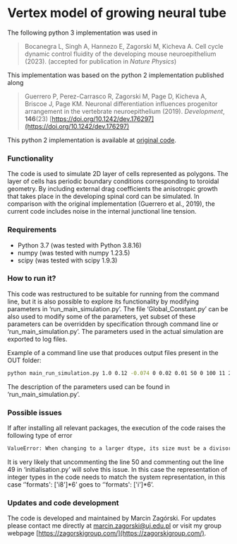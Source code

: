 # Vertex model of growing neural tube

The following python 3 implementation was used in 

> Bocanegra L, Singh A, Hannezo E, Zagorski M, Kicheva A. Cell cycle dynamic control fluidity of the developing mouse neuroepithelium (2023). (accepted for publication in *Nature Physics*)

This implementation was based on the python 2 implementation published along

> Guerrero P, Perez-Carrasco R, Zagorski M, Page D, Kicheva A, Briscoe J, Page KM. Neuronal differentiation influences progenitor arrangement in the vertebrate neuroepithelium (2019). *Development*, **146**(23) [https://doi.org/10.1242/dev.176297](https://doi.org/10.1242/dev.176297)

This python 2 implementation is available at [original code](https://bitbucket.org/Pigueco/vertex_model_python_2.7/src/master/).


### Functionality

The code is used to simulate 2D layer of cells represented as polygons. The layer of cells has periodic boundary conditions corresponding to toroidal geometry. By including external drag coefficients the anisotropic growth that takes place in the developing spinal cord can be simulated. In comparison with the original implementation (Guerrero et al., 2019), the current code includes noise in the internal junctional line tension. 


### Requirements

* Python 3.7 (was tested with Python 3.8.16)
* numpy (was tested with numpy 1.23.5)
* scipy (was tested with scipy 1.9.3)


### How to run it?

This code was restructured to be suitable for running from the command line, but it is also possible to explore its functionality by modifying parameters in ‘run_main_simulation.py’. The file ‘Global_Constant.py’ can be also used to modify some of the parameters, yet subset of these parameters can be overridden by specification through command line or ‘run_main_simulation.py’. The parameters used in the actual simulation are exported to log files.

Example of a command line use that produces output files present in the OUT folder:

```bash
python main_run_simulation.py 1.0 0.12 -0.074 0 0.02 0.01 50 0 100 11 21 10 0.1282 0.02 0.45 12345 ./OUT
```

The description of the parameters used can be found in ‘run_main_simulation.py’.

### Possible issues

If after installing all relevant packages, the execution of the code raises the following type of error

```cmd
ValueError: When changing to a larger dtype, its size must be a divisor of the total size in bytes of the last axis of the array.
```

It is very likely that uncommenting the line 50 and commenting out the line 49 in ‘initialisation.py’ will solve this issue. In this case the representation of integer types in the code needs to match the system representation, in this case ‘'formats': ['i8']*6’ goes to ‘'formats': ['i']*6’.

### Updates and code development

The code is developed and maintained by Marcin Zagórski. For updates please contact me directly at marcin.zagorski@uj.edu.pl or visit my group webpage [https://zagorskigroup.com/](https://zagorskigroup.com/).
